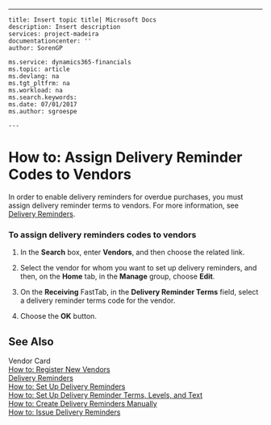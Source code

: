 ---
    title: Insert topic title| Microsoft Docs
    description: Insert description
    services: project-madeira
    documentationcenter: ''
    author: SorenGP

    ms.service: dynamics365-financials
    ms.topic: article
    ms.devlang: na
    ms.tgt_pltfrm: na
    ms.workload: na
    ms.search.keywords:
    ms.date: 07/01/2017
    ms.author: sgroespe

    ---
# How to: Assign Delivery Reminder Codes to Vendors
In order to enable delivery reminders for overdue purchases, you must assign delivery reminder terms to vendors. For more information, see [Delivery Reminders](../delivery-reminders.md).  
  
### To assign delivery reminders codes to vendors  
  
1.  In the **Search** box, enter **Vendors**, and then choose the related link.  
  
2.  Select the vendor for whom you want to set up delivery reminders, and then, on the **Home** tab, in the **Manage** group, choose **Edit**.  
  
3.  On the **Receiving** FastTab, in the **Delivery Reminder Terms** field, select a delivery reminder terms code for the vendor.  
  
4.  Choose the **OK** button.  
  
## See Also  
 Vendor Card   
 [How to: Register New Vendors](../how-to-register-new-vendors.md)   
 [Delivery Reminders](../delivery-reminders.md)   
 [How to: Set Up Delivery Reminders](../how-to-set-up-delivery-reminders.md)   
 [How to: Set Up Delivery Reminder Terms, Levels, and Text](../how-to-set-up-delivery-reminder-terms-levels-and-text.md)   
 [How to: Create Delivery Reminders Manually](../how-to-create-delivery-reminders-manually.md)   
 [How to: Issue Delivery Reminders](../how-to-issue-delivery-reminders.md)